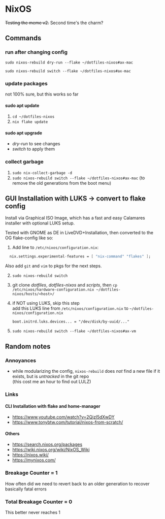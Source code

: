 # NixOS
~~Testing the meme v2.~~ Second time's the charm?

## Commands
### run after changing config
`sudo nixos-rebuild dry-run --flake ~/dotfiles-nixos#ax-mac`

`sudo nixos-rebuild switch --flake ~/dotfiles-nixos#ax-mac`

### update packages
not 100% sure, but this works so far

#### sudo apt update
1. `cd ~/dotfiles-nixos`
2. `nix flake update` 

#### sudo apt upgrade
- *dry-run* to see changes
- *switch* to apply them

### collect garbage
1. `sudo nix-collect-garbage -d`
2. `sudo nixos-rebuild switch --flake ~/dotfiles-nixos#ax-mac` (to remove the old generations from the boot menu)


## GUI Installation with LUKS -> convert to flake config
Install via Graphical ISO Image, which has a fast and easy Calamares installer 
with optional LUKS setup.

Tested with GNOME as DE in LiveDVD+Installation, then converted to the OG flake-config like so:
1. Add line to `/etc/nixos/configuration.nix`:
```nix
  nix.settings.experimental-features = [ "nix-command" "flakes" ];
```

Also add `git` and `vim` to pkgs for the next steps.

2. `sudo nixos-rebuild switch`

3. git clone *dotfiles*, *dotfiles-nixos* and *scripts*, then `cp /etc/nixos/hardware-configuration.nix ~/dotfiles-nixos/hosts/<host>/` 

4. if NOT using LUKS, skip this step  
    add this LUKS line from `/etc/nixos/configuration.nix` to `~/dotfiles-nixos/configuration.nix`

    `boot.initrd.luks.devices... = "/dev/disk/by-uuid/..."`

5. `sudo nixos-rebuild switch --flake ~/dotfiles-nixos#ax-vm` 


## Random notes

### Annoyances
- while modularizing the config, `nixos-rebuild` does *not* find a new file if it exists, but is *untracked* in the git repo  
  (this cost me an hour to find out LULZ)

### Links
#### CLI Installation with flake and home-manager
- https://www.youtube.com/watch?v=2QjzI5dXwDY
- https://www.tonybtw.com/tutorial/nixos-from-scratch/
#### Others
- https://search.nixos.org/packages
- https://wiki.nixos.org/wiki/NixOS_Wiki
- https://nixos.wiki/
- https://mynixos.com/

### Breakage Counter = 1
How often did we need to revert back to an older generation to recover basically fatal errors
### Total Breakage Counter = 0
This better never reaches 1
